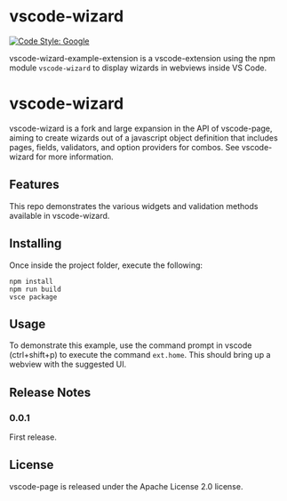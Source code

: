 # vscode-wizard

[![Code Style: Google](https://img.shields.io/badge/code%20style-google-blueviolet.svg)](https://github.com/google/gts)

vscode-wizard-example-extension is a vscode-extension using the npm module `vscode-wizard` to display wizards in webviews inside VS Code. 

# vscode-wizard

vscode-wizard is a fork and large expansion in the API of vscode-page, aiming to create wizards out of a javascript object definition that includes pages, fields, validators, and option providers for combos. See vscode-wizard for more information. 

## Features

This repo demonstrates the various widgets and validation methods available in vscode-wizard. 

## Installing

Once inside the project folder, execute the following:

```shell
npm install
npm run build
vsce package
```

## Usage

To demonstrate this example, use the command prompt in vscode (ctrl+shift+p) to execute the command `ext.home`. This should bring up a webview with the suggested UI. 


## Release Notes

### 0.0.1

First release.

## License

vscode-page is released under the Apache License 2.0 license.
